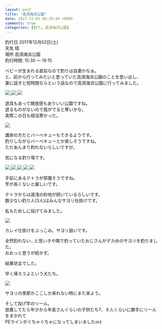 ```yaml
---
layout: post
title: "高須海浜公園"
date: 2017-12-05 09:29:49 +0900
comments: true
categories: [釣り, 高須海浜公園]
---
```

  
釣行日 2017年12月02日(土)  
天気 晴  
場所 高須海浜公園  
釣行時間: 15:30 〜 16:15  
  
ベビーが生まれる直前なので釣りは自粛かなぁ。  
と、前から行ってみたいと思っていた高須海浜公園のことを思い出し、  
妻に話すと短時間ならという話なので高須海浜公園に行ってみました。  
  
<!-- more -->  
  
<script async src="//pagead2.googlesyndication.com/pagead/js/adsbygoogle.js"></script>  
<ins class="adsbygoogle"  
     style="display:block; text-align:center;"  
     data-ad-layout="in-article"  
     data-ad-format="fluid"  
     data-ad-client="ca-pub-7039502723411845"  
     data-ad-slot="8206045005"></ins>  
<script>  
     (adsbygoogle = window.adsbygoogle || []).push({});  
</script>  
  
<a href="/images/blog/20171205/IMG_3158.jpg" data-lightbox="takasukaihinkouen" data-title=""/>  
  <img src="/images/blog/20171205/IMG_3158.jpg">  
</a>  
  
<a href="/images/blog/20171205/IMG_3159.jpg" data-lightbox="takasukaihinkouen" data-title=""/>  
  <img src="/images/blog/20171205/IMG_3159.jpg">  
</a>  
  
<a href="/images/blog/20171205/IMG_3160.jpg" data-lightbox="takasukaihinkouen" data-title=""/>  
  <img src="/images/blog/20171205/IMG_3160.jpg">  
</a>  
  
遊具もあって開放感もありいい公園ですね。  
遮るものがないので風がでると寒いかな。  
実際この日も相当寒かった。  
  
<a href="/images/blog/20171205/IMG_3157.jpg" data-lightbox="takasukaihinkouen" data-title=""/>  
  <img src="/images/blog/20171205/IMG_3157.jpg">  
</a>  
  
護岸の方だとバーベキューもできるようです。  
釣りしながらバーベキューとか楽しそうですね。  
ただあんまり釣れないらしいですが。  
  
気になる釣り場です。  
  
<a href="/images/blog/20171205/IMG_3161.jpg" data-lightbox="takasukaihinkouen" data-title=""/>  
  <img src="/images/blog/20171205/IMG_3161.jpg">  
</a>  
  
<a href="/images/blog/20171205/IMG_3162.jpg" data-lightbox="takasukaihinkouen" data-title=""/>  
  <img src="/images/blog/20171205/IMG_3162.jpg">  
</a>  
  
<a href="/images/blog/20171205/IMG_3164.jpg" data-lightbox="takasukaihinkouen" data-title=""/>  
  <img src="/images/blog/20171205/IMG_3164.jpg">  
</a>  
  
<a href="/images/blog/20171205/IMG_3166.jpg" data-lightbox="takasukaihinkouen" data-title=""/>  
  <img src="/images/blog/20171205/IMG_3166.jpg">  
</a>  
  
<a href="/images/blog/20171205/IMG_3167.jpg" data-lightbox="takasukaihinkouen" data-title=""/>  
  <img src="/images/blog/20171205/IMG_3167.jpg">  
</a>  
  
手前にあるテトラが邪魔そうですね。  
竿が長くないと厳しいです。  
  
テトラからは遠浅の砂地が続いているらしいです。  
数少ない釣り人(3人)はみんなサヨリ仕掛けです。  
  
私もためしに投げてみました。  
  
<a href="/images/blog/20171205/IMG_3170.jpg" data-lightbox="takasukaihinkouen" data-title=""/>  
  <img src="/images/blog/20171205/IMG_3170.jpg">  
</a>  
  
カレイ仕掛けをぶっこみ。サヨリ狙いです。  
  
全然釣れない...と思いきや隣で釣っていたおじさんがデカめのサヨリを釣りました。  
おおっと思うが続かず。  
  
結果坊主でした。  
  
早く帰ろうよという犬たち。  
  
<a href="/images/blog/20171205/IMG_3168.jpg" data-lightbox="takasukaihinkouen" data-title=""/>  
  <img src="/images/blog/20171205/IMG_3168.jpg">  
</a>  
  
サヨリの季節かここしか来れない時にまた来よう。  
  
そして投げ竿のリール。  
放置してたら年少から年長さんぐらいの子供たち7、８人くらいに勝手にリールをまかれて  
PEラインがぐちゃぐちゃになってしまいましたorz  



